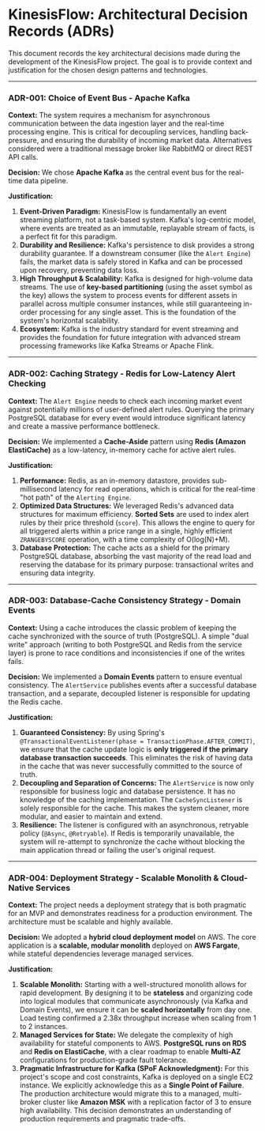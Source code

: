 # KinesisFlow: Architectural Decision Records (ADRs)

This document records the key architectural decisions made during the development of the KinesisFlow project. The goal is to provide context and justification for the chosen design patterns and technologies.

---

### ADR-001: Choice of Event Bus - Apache Kafka

**Context:**
The system requires a mechanism for asynchronous communication between the data ingestion layer and the real-time processing engine. This is critical for decoupling services, handling back-pressure, and ensuring the durability of incoming market data. Alternatives considered were a traditional message broker like RabbitMQ or direct REST API calls.

**Decision:**
We chose **Apache Kafka** as the central event bus for the real-time data pipeline.

**Justification:**
1.  **Event-Driven Paradigm:** KinesisFlow is fundamentally an event streaming platform, not a task-based system. Kafka's log-centric model, where events are treated as an immutable, replayable stream of facts, is a perfect fit for this paradigm.
2.  **Durability and Resilience:** Kafka's persistence to disk provides a strong durability guarantee. If a downstream consumer (like the `Alert Engine`) fails, the market data is safely stored in Kafka and can be processed upon recovery, preventing data loss.
3.  **High Throughput & Scalability:** Kafka is designed for high-volume data streams. The use of **key-based partitioning** (using the asset symbol as the key) allows the system to process events for different assets in parallel across multiple consumer instances, while still guaranteeing in-order processing for any single asset. This is the foundation of the system's horizontal scalability.
4.  **Ecosystem:** Kafka is the industry standard for event streaming and provides the foundation for future integration with advanced stream processing frameworks like Kafka Streams or Apache Flink.

---

### ADR-002: Caching Strategy - Redis for Low-Latency Alert Checking

**Context:**
The `Alert Engine` needs to check each incoming market event against potentially millions of user-defined alert rules. Querying the primary PostgreSQL database for every event would introduce significant latency and create a massive performance bottleneck.

**Decision:**
We implemented a **Cache-Aside** pattern using **Redis (Amazon ElastiCache)** as a low-latency, in-memory cache for active alert rules.

**Justification:**
1.  **Performance:** Redis, as an in-memory datastore, provides sub-millisecond latency for read operations, which is critical for the real-time "hot path" of the `Alerting Engine`.
2.  **Optimized Data Structures:** We leveraged Redis's advanced data structures for maximum efficiency. **Sorted Sets** are used to index alert rules by their price threshold (`score`). This allows the engine to query for all triggered alerts within a price range in a single, highly efficient `ZRANGEBYSCORE` operation, with a time complexity of O(log(N)+M).
3.  **Database Protection:** The cache acts as a shield for the primary PostgreSQL database, absorbing the vast majority of the read load and reserving the database for its primary purpose: transactional writes and ensuring data integrity.

---

### ADR-003: Database-Cache Consistency Strategy - Domain Events

**Context:**
Using a cache introduces the classic problem of keeping the cache synchronized with the source of truth (PostgreSQL). A simple "dual write" approach (writing to both PostgreSQL and Redis from the service layer) is prone to race conditions and inconsistencies if one of the writes fails.

**Decision:**
We implemented a **Domain Events** pattern to ensure eventual consistency. The `AlertService` publishes events after a successful database transaction, and a separate, decoupled listener is responsible for updating the Redis cache.

**Justification:**
1.  **Guaranteed Consistency:** By using Spring's `@TransactionalEventListener(phase = TransactionPhase.AFTER_COMMIT)`, we ensure that the cache update logic is **only triggered if the primary database transaction succeeds**. This eliminates the risk of having data in the cache that was never successfully committed to the source of truth.
2.  **Decoupling and Separation of Concerns:** The `AlertService` is now only responsible for business logic and database persistence. It has no knowledge of the caching implementation. The `CacheSyncListener` is solely responsible for the cache. This makes the system cleaner, more modular, and easier to maintain and extend.
3.  **Resilience:** The listener is configured with an asynchronous, retryable policy (`@Async`, `@Retryable`). If Redis is temporarily unavailable, the system will re-attempt to synchronize the cache without blocking the main application thread or failing the user's original request.

---

### ADR-004: Deployment Strategy - Scalable Monolith & Cloud-Native Services

**Context:**
The project needs a deployment strategy that is both pragmatic for an MVP and demonstrates readiness for a production environment. The architecture must be scalable and highly available.

**Decision:**
We adopted a **hybrid cloud deployment model** on AWS. The core application is a **scalable, modular monolith** deployed on **AWS Fargate**, while stateful dependencies leverage managed services.

**Justification:**
1.  **Scalable Monolith:** Starting with a well-structured monolith allows for rapid development. By designing it to be **stateless** and organizing code into logical modules that communicate asynchronously (via Kafka and Domain Events), we ensure it can be **scaled horizontally** from day one. Load testing confirmed a 2.38x throughput increase when scaling from 1 to 2 instances.
2.  **Managed Services for State:** We delegate the complexity of high availability for stateful components to AWS. **PostgreSQL runs on RDS** and **Redis on ElastiCache**, with a clear roadmap to enable **Multi-AZ** configurations for production-grade fault tolerance.
3.  **Pragmatic Infrastructure for Kafka (SPoF Acknowledgment):** For this project's scope and cost constraints, Kafka is deployed on a single EC2 instance. We explicitly acknowledge this as a **Single Point of Failure**. The production architecture would migrate this to a managed, multi-broker cluster like **Amazon MSK** with a replication factor of 3 to ensure high availability. This decision demonstrates an understanding of production requirements and pragmatic trade-offs.
